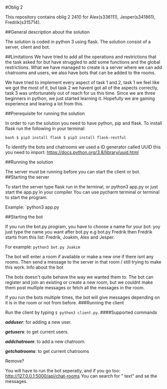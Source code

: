 #Oblig 2

This repository contains oblig 2 2410 for Alex(s336111), Jesper(s341861), Fredrik(s315714).


##General description about the solution

The solution is coded in python 3 using flask. 
The solution consist of a server, client and bot.

##Limitations
We have tried to add all the operations and restrictions that the task asked for but have struggled to add some functions and the global restrictions. 
What we have managed to create is a server where we can add chatrooms and users, we also have bots that can be added to the rooms.

We have tried to implement every aspect of task 1 and 2, task 1 we feel like we got the most of it, but task 2 we havent got all of the aspects correctly, task 3 was unfortunately out of reach for us this time. 
Since we are three beginners in python, we just started learning it. Hopefully we are gaining experience and learing a lot from this.

##Prerequisite for running the solution

In order to run the solution you need to have python, pip and flask. To install flask run the following in your terminal:

``bash
$ pip3 install flask
$ pip3 install flask-restful
``

To identify the bots and chatrooms we used a ID generator called UUID this you need to import:
https://docs.python.org/3.8/library/uuid.html



##Running the solution

The server must be running before you can start the client or bot.
##Starting the server

To start the server type flask run in the terminal, or python3 app.py or just start the app.py in your compiler 
You can use pycharm terminal or terminal to start the program.

Example: `python3 app.py


##Starting the bot

If you run the bot.py program, you have to choose a name for your bot: yoy just type the name you want after bot.py e.g bot.py 
Fredrik then Fredrik starts from this list: Fredrik, Joakim, Alex and Jesper.

For example: `python3 bot.py Joakim`

The bot will enter a room if available or make a new one if there isnt any rooms. 
Then send a message to the server in that room / still trying to make this work.
Info about the bot

The bots doesn't quite behave the way we wanted them to. The bot can register and join an existing or create a new room, 
but we couldnt make them post multiple messages or fetch all the messages in the room.

If you run the bots multiple times, the bot will give messages depending on it is in the room or not from before.
###Running the client

Run the client by typing `$ python3 client.py`.
####Supported commands

***adduser***: for adding a new user.

***getusers***: to get current users.

***addchatroom***: to add a new chatroom.

***getchatrooms***: to get current chatrooms


Remove?

You will have to run the bot seperatly, 
and if you go too: http://127.0.0.1:5000/api/chat-rooms You can search for " text" and se the messages.
